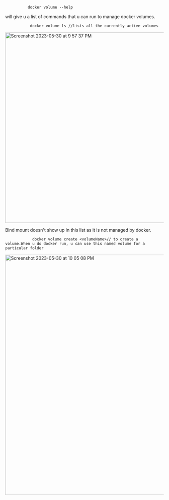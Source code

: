 
              docker volume --help 
will give u a list of commands that u can run to manage docker volumes.

               docker volume ls //lists all the currently active volumes
               
<img width="603" alt="Screenshot 2023-05-30 at 9 57 37 PM" src="https://github.com/Surbhi-Kohli/DockerAndk8s/assets/32058209/7f1e69aa-5152-42a5-8abf-9b59ded2bc76">

Bind mount doesn't show up in this list as it is not managed by docker.
 
                docker volume create <volumeName>// to create a volume.When u do docker run, u can use this named volume for a particular folder
 
 <img width="761" alt="Screenshot 2023-05-30 at 10 05 08 PM" src="https://github.com/Surbhi-Kohli/DockerAndk8s/assets/32058209/2038a5ae-7189-4fe1-badf-ce9f925ccaea">

